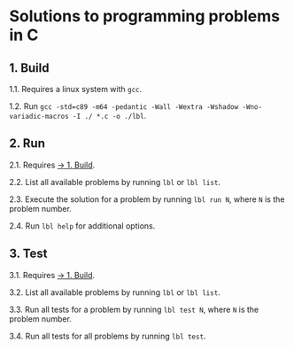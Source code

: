 # Solutions to programming problems in C

## 1. Build

1.1. Requires a linux system with `gcc`.

1.2. Run `gcc -std=c89 -m64 -pedantic -Wall -Wextra -Wshadow -Wno-variadic-macros -I ./ *.c -o ./lbl`.

## 2. Run

2.1. Requires [-> 1. Build](#1-build).

2.2. List all available problems by running `lbl` or `lbl list`.

2.3. Execute the solution for a problem by running `lbl run N`, where `N` is the problem number.

2.4. Run `lbl help` for additional options.

## 3. Test

3.1. Requires [-> 1. Build](#1-build).

3.2. List all available problems by running `lbl` or `lbl list`.

3.3. Run all tests for a problem by running `lbl test N`, where `N` is the problem number.

3.4. Run all tests for all problems by running `lbl test`.
